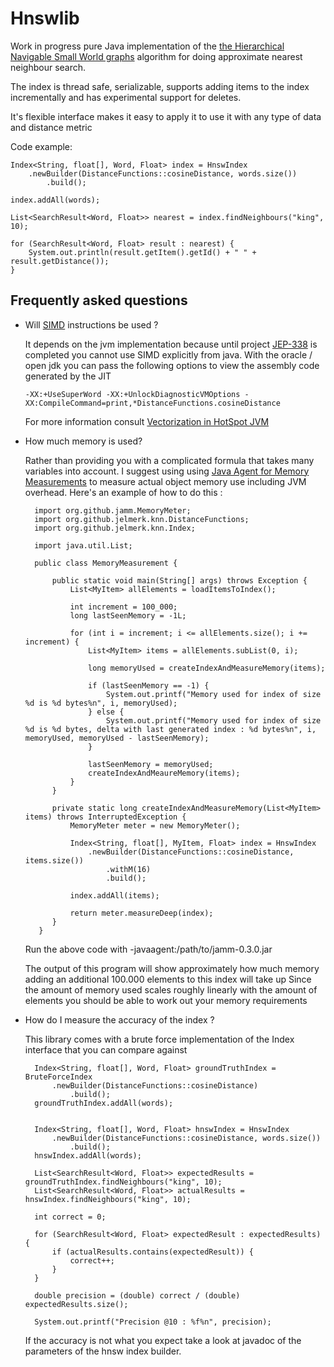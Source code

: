 Hnswlib
=======


Work in progress pure Java implementation of the [the Hierarchical Navigable Small World graphs](https://arxiv.org/abs/1603.09320) algorithm for doing approximate nearest neighbour search.

The index is thread safe, serializable, supports adding items to the index incrementally and has experimental support for deletes. 

It's flexible interface makes it easy to apply it to use it with any type of data and distance metric  


Code example:


    Index<String, float[], Word, Float> index = HnswIndex
        .newBuilder(DistanceFunctions::cosineDistance, words.size())
            .build();

    index.addAll(words);
    
    List<SearchResult<Word, Float>> nearest = index.findNeighbours("king", 10);
    
    for (SearchResult<Word, Float> result : nearest) {
        System.out.println(result.getItem().getId() + " " + result.getDistance());
    }


Frequently asked questions
--------------------------

- Will [SIMD](https://en.wikipedia.org/wiki/SIMD) instructions be used ?

  It depends on the jvm implementation because until project [JEP-338](https://openjdk.java.net/jeps/338) is completed you 
  cannot use SIMD explicitly from java. With the oracle / open jdk you can pass the following options to view the assembly 
  code generated by the JIT 

      -XX:+UseSuperWord -XX:+UnlockDiagnosticVMOptions -XX:CompileCommand=print,*DistanceFunctions.cosineDistance

  For more information consult [Vectorization in HotSpot JVM](https://cr.openjdk.java.net/~vlivanov/talks/2017_Vectorization_in_HotSpot_JVM.pdf)


- How much memory is used?

  Rather than providing you with a complicated formula that takes many variables into account. I suggest 
  using using [Java Agent for Memory Measurements](https://github.com/jbellis/jamm) to measure actual object
  memory use including JVM overhead. Here's an example of how to do this :
  
        import org.github.jamm.MemoryMeter;
        import org.github.jelmerk.knn.DistanceFunctions;
        import org.github.jelmerk.knn.Index;
        
        import java.util.List;
        
        public class MemoryMeasurement {
       
            public static void main(String[] args) throws Exception {
                List<MyItem> allElements = loadItemsToIndex();
        
                int increment = 100_000;
                long lastSeenMemory = -1L;
        
                for (int i = increment; i <= allElements.size(); i += increment) {
                    List<MyItem> items = allElements.subList(0, i);
        
                    long memoryUsed = createIndexAndMeasureMemory(items);
        
                    if (lastSeenMemory == -1) {
                        System.out.printf("Memory used for index of size %d is %d bytes%n", i, memoryUsed);
                    } else {
                        System.out.printf("Memory used for index of size %d is %d bytes, delta with last generated index : %d bytes%n", i, memoryUsed, memoryUsed - lastSeenMemory);
                    }
                    
                    lastSeenMemory = memoryUsed;
                    createIndexAndMeaureMemory(items);
                }
            }
        
            private static long createIndexAndMeasureMemory(List<MyItem> items) throws InterruptedException {
                MemoryMeter meter = new MemoryMeter();

                Index<String, float[], MyItem, Float> index = HnswIndex
                    .newBuilder(DistanceFunctions::cosineDistance, items.size())
                        .withM(16)
                        .build();

                index.addAll(items);
                
                return meter.measureDeep(index);
            }
         }
 
   Run the above code with -javaagent:/path/to/jamm-0.3.0.jar 
   
   The output of this program will show approximately how much memory adding an additional 100.000 elements to this index will take up
   Since the amount of memory used scales roughly linearly with the amount of elements you should be able to work out your memory requirements 
   

- How do I measure the accuracy of the index ?

  This library comes with a brute force implementation of the Index interface that you can compare against
  
  
        Index<String, float[], Word, Float> groundTruthIndex = BruteForceIndex
            .newBuilder(DistanceFunctions::cosineDistance)
                .build();
        groundTruthIndex.addAll(words);
                        
        
        Index<String, float[], Word, Float> hnswIndex = HnswIndex
            .newBuilder(DistanceFunctions::cosineDistance, words.size())
                .build();
        hnswIndex.addAll(words);

        List<SearchResult<Word, Float>> expectedResults = groundTruthIndex.findNeighbours("king", 10);        
        List<SearchResult<Word, Float>> actualResults = hnswIndex.findNeighbours("king", 10);

        int correct = 0;

        for (SearchResult<Word, Float> expectedResult : expectedResults) {
            if (actualResults.contains(expectedResult)) {
                correct++;
            }
        }

        double precision = (double) correct / (double) expectedResults.size();
        
        System.out.printf("Precision @10 : %f%n", precision);

  If the accuracy is not what you expect take a look at javadoc of the parameters of the hnsw index builder.
    

